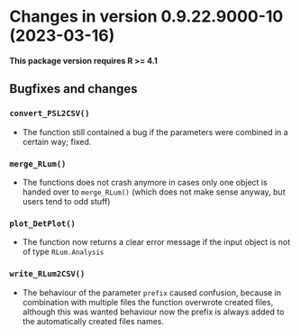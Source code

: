 




<!-- NEWS.md was auto-generated by NEWS.Rmd. Please DO NOT edit by hand!-->

# Changes in version 0.9.22.9000-10 (2023-03-16)

**This package version requires R \>= 4.1**

## Bugfixes and changes

### `convert_PSL2CSV()`

- The function still contained a bug if the parameters were combined in
  a certain way; fixed.

### `merge_RLum()`

- The functions does not crash anymore in cases only one object is
  handed over to `merge_RLum()` (which does not make sense anyway, but
  users tend to odd stuff)

### `plot_DetPlot()`

- The function now returns a clear error message if the input object is
  not of type `RLum.Analysis`

### `write_RLum2CSV()`

- The behaviour of the parameter `prefix` caused confusion, because in
  combination with multiple files the function overwrote created files,
  although this was wanted behaviour now the prefix is always added to
  the automatically created files names.
